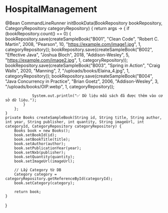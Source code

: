 # HospitalManagement





@Bean
    CommandLineRunner initBookData(BookRepository bookRepository, CategoryRepository categoryRepository) {
        return args -> {
            if (bookRepository.count() == 0) {
                bookRepository.save(createSampleBook("B001", "Clean Code", "Robert C. Martin", 2008, "Pearson", 10, "https://example.com/image1.jpg", 1, categoryRepository));
                bookRepository.save(createSampleBook("B002", "Effective Java", "Joshua Bloch", 2018, "Addison-Wesley", 5, "https://example.com/image2.jpg", 1, categoryRepository));
                bookRepository.save(createSampleBook("B003", "Spring in Action", "Craig Walls", 2020, "Manning", 7, "/uploads/books/Elaina_4.jpg", 1, categoryRepository));
                bookRepository.save(createSampleBook("B004", "Java Concurrency in Practice", "Brian Goetz", 2006, "Addison-Wesley", 3, "/uploads/books/OIP.webp", 1, categoryRepository));

                System.out.println("✅ Dữ liệu mẫu sách đã được thêm vào cơ sở dữ liệu.");
            }
        };
    }
    private Books createSampleBook(String id, String title, String author, int year, String publisher, int quantity, String imageUrl, int categoryId, CategoryRepository categoryRepository) {
        Books book = new Books();
        book.setBookId(id);
        book.setBookTitle(title);
        book.setAuthor(author);
        book.setPublicationYear(year);
        book.setNxb(publisher);
        book.setQuantity(quantity);
        book.setImageUrl(imageUrl);

        // Lấy Category từ DB
        Category category = categoryRepository.getReferenceById(categoryId);
        book.setCategory(category);

        return book;
    }
}
